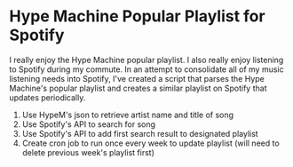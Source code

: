 # Hype Machine Popular Playlist for Spotify
I really enjoy the Hype Machine popular playlist. I also really enjoy listening to Spotify during my commute. In an attempt to consolidate all of my music listening needs into Spotify, I've created a script that parses the Hype Machine's popular playlist and creates a similar playlist on Spotify that updates periodically.


1. Use HypeM's json to retrieve artist name and title of song
2. Use Spotify's API to search for song
3. Use Spotify's API to add first search result to designated playlist
4. Create cron job to run once every week to update playlist (will need to delete previous week's playlist first)
